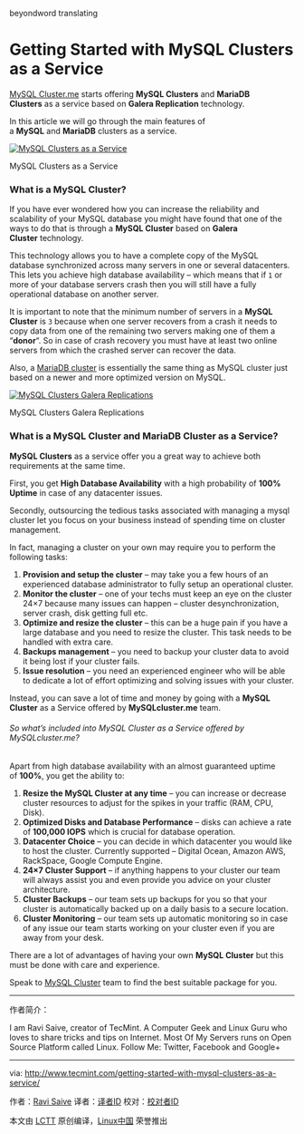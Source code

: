 beyondword translating

Getting Started with MySQL Clusters as a Service
============================================================

[MySQL Cluster.me][1] starts offering **MySQL Clusters** and **MariaDB Clusters** as a service based on **Galera Replication** technology.

In this article we will go through the main features of a **MySQL** and **MariaDB** clusters as a service.

[
 ![MySQL Clusters as a Service](http://www.tecmint.com/wp-content/uploads/2017/01/MySQL-Clusters-Service.png) 
][2]

MySQL Clusters as a Service

### What is a MySQL Cluster?

If you have ever wondered how you can increase the reliability and scalability of your MySQL database you might have found that one of the ways to do that is through a **MySQL Cluster** based on **Galera Cluster** technology.

This technology allows you to have a complete copy of the MySQL database synchronized across many servers in one or several datacenters. This lets you achieve high database availability – which means that if `1` or more of your database servers crash then you will still have a fully operational database on another server.

It is important to note that the minimum number of servers in a **MySQL Cluster** is `3` because when one server recovers from a crash it needs to copy data from one of the remaining two servers making one of them a “**donor**“. So in case of crash recovery you must have at least two online servers from which the crashed server can recover the data.

Also, a [MariaDB cluster][3] is essentially the same thing as MySQL cluster just based on a newer and more optimized version on MySQL.

[
 ![MySQL Clusters Galera Replications](http://www.tecmint.com/wp-content/uploads/2017/01/MySQL-Clusters-Galera-Replications.png) 
][4]

MySQL Clusters Galera Replications

### What is a MySQL Cluster and MariaDB Cluster as a Service?

**MySQL Clusters** as a service offer you a great way to achieve both requirements at the same time.

First, you get **High Database Availability** with a high probability of **100% Uptime** in case of any datacenter issues.

Secondly, outsourcing the tedious tasks associated with managing a mysql cluster let you focus on your business instead of spending time on cluster management.

In fact, managing a cluster on your own may require you to perform the following tasks:

1.  **Provision and setup the cluster** – may take you a few hours of an experienced database administrator to fully setup an operational cluster.
2.  **Monitor the cluster** – one of your techs must keep an eye on the cluster 24×7 because many issues can happen – cluster desynchronization, server crash, disk getting full etc.
3.  **Optimize and resize the cluster** – this can be a huge pain if you have a large database and you need to resize the cluster. This task needs to be handled with extra care.
4.  **Backups management** – you need to backup your cluster data to avoid it being lost if your cluster fails.
5.  **Issue resolution** – you need an experienced engineer who will be able to dedicate a lot of effort optimizing and solving issues with your cluster.

Instead, you can save a lot of time and money by going with a **MySQL Cluster** as a Service offered by **MySQLcluster.me** team.

###### So what’s included into MySQL Cluster as a Service offered by MySQLcluster.me?

Apart from high database availability with an almost guaranteed uptime of **100%**, you get the ability to:

1.  **Resize the MySQL Cluster at any time** – you can increase or decrease cluster resources to adjust for the spikes in your traffic (RAM, CPU, Disk).
2.  **Optimized Disks and Database Performance** – disks can achieve a rate of **100,000 IOPS** which is crucial for database operation.
3.  **Datacenter Choice** – you can decide in which datacenter you would like to host the cluster. Currently supported – Digital Ocean, Amazon AWS, RackSpace, Google Compute Engine.
4.  **24×7 Cluster Support** – if anything happens to your cluster our team will always assist you and even provide you advice on your cluster architecture.
5.  **Cluster Backups** – our team sets up backups for you so that your cluster is automatically backed up on a daily basis to a secure location.
6.  **Cluster Monitoring** – our team sets up automatic monitoring so in case of any issue our team starts working on your cluster even if you are away from your desk.

There are a lot of advantages of having your own **MySQL Cluster** but this must be done with care and experience.

Speak to [MySQL Cluster][5] team to find the best suitable package for you.

--------------------------------------------------------------------------------

作者简介：

I am Ravi Saive, creator of TecMint. A Computer Geek and Linux Guru who loves to share tricks and tips on Internet. Most Of My Servers runs on Open Source Platform called Linux. Follow Me: Twitter, Facebook and Google+

--------------------------------------------

via: http://www.tecmint.com/getting-started-with-mysql-clusters-as-a-service/

作者：[Ravi Saive][a]
译者：[译者ID](https://github.com/译者ID)
校对：[校对者ID](https://github.com/校对者ID)

本文由 [LCTT](https://github.com/LCTT/TranslateProject) 原创编译，[Linux中国](https://linux.cn/) 荣誉推出

[a]:http://www.tecmint.com/author/admin/
[1]:https://www.mysqlcluster.me/#utm_source=tecmintpost1&utm_campaign=tecmintpost1&utm_medium=tecmintpost1
[2]:http://www.tecmint.com/wp-content/uploads/2017/01/MySQL-Clusters-Service.png
[3]:https://www.mysqlcluster.me/#utm_source=tecmintpost1&utm_campaign=tecmintpost1&utm_medium=tecmintpost1
[4]:http://www.tecmint.com/wp-content/uploads/2017/01/MySQL-Clusters-Galera-Replications.png
[5]:https://www.mysqlcluster.me/#utm_source=tecmintpost1&utm_campaign=tecmintpost1&utm_medium=tecmintpost1
